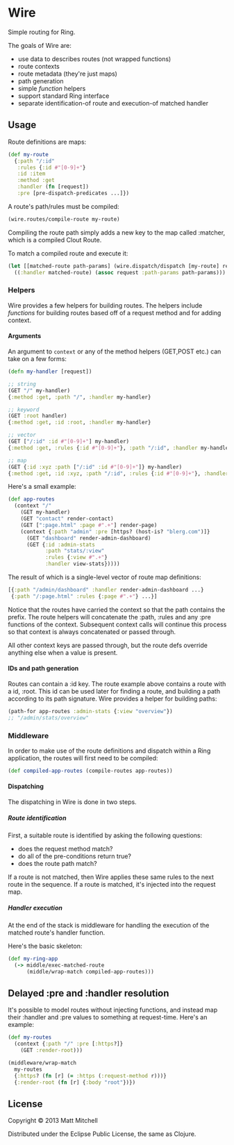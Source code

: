 # Wire

Simple routing for Ring.

The goals of Wire are:

  * use data to describes routes (not wrapped functions)
  * route contexts
  * route metadata (they're just maps)
  * path generation
  * simple *function* helpers
  * support standard Ring interface
  * separate identification-of route and execution-of matched handler

## Usage

Route definitions are maps:

```clojure
(def my-route
  {:path "/:id"
   :rules {:id #"[0-9]+"}
   :id :item
   :method :get
   :handler (fn [request])
   :pre [pre-dispatch-predicates ...]})
```

A route's path/rules must be compiled:

```clojure
(wire.routes/compile-route my-route)
```

Compiling the route path simply adds a new key to the map called :matcher, which is a compiled Clout Route.

To match a compiled route and execute it:

```clojure
(let [[matched-route path-params] (wire.dispatch/dispatch [my-route] request)]
  ((:handler matched-route) (assoc request :path-params path-params)))
```

### Helpers

Wire provides a few helpers for building routes. The helpers include *functions* for building routes based off of a request method and for adding context.

#### Arguments

An argument to `context` or any of the method helpers (GET,POST etc.) can take on a few forms:

```clojure
(defn my-handler [request])

;; string
(GET "/" my-handler)
{:method :get, :path "/", :handler my-handler}

;; keyword
(GET :root handler)
{:method :get, :id :root, :handler my-handler}

;; vector
(GET ["/:id" :id #"[0-9]+"] my-handler)
{:method :get, :rules {:id #"[0-9]+"}, :path "/:id", :handler my-handler}

;; map
(GET {:id :xyz :path ["/:id" :id #"[0-9]+"]} my-handler)
{:method :get, :id :xyz, :path "/:id", :rules {:id #"[0-9]+"}, :handler my-handler}
```

Here's a small example:

```clojure
(def app-routes
  (context "/"
    (GET my-handler)
    (GET "contact" render-contact)
    (GET [":page.html" :page #".+"] render-page)
    (context {:path "admin" :pre [https? (host-is? "blerg.com")]}
      (GET "dashboard" render-admin-dashboard)
      (GET {:id :admin-stats
            :path "stats/:view"
            :rules {:view #".+"}
            :handler view-stats}))))
```

The result of which is a single-level vector of route map definitions:

```clojure
[{:path "/admin/dashboard" :handler render-admin-dashboard ...}
 {:path "/:page.html" :rules {:page #".+"} ...}]
```

Notice that the routes have carried the context so that the path contains the prefix. The route helpers will concatenate the :path, :rules and any :pre functions of the context. Subsequent context calls will continue this process so that context is always concatenated or passed through. 

All other context keys are passed through, but the route defs override anything else when a value is present.

#### IDs and path generation
Routes can contain a :id key. The route example above contains a route with a id, :root. This id can be used later for finding a route, and building a path according to its path signature. Wire provides a helper for building paths:

```clojure
(path-for app-routes :admin-stats {:view "overview"})
;; "/admin/stats/overview"
```

### Middleware

In order to make use of the route definitions and dispatch within a Ring application, the routes will first need to be compiled:

```clojure
(def compiled-app-routes (compile-routes app-routes))
```

#### Dispatching

The dispatching in Wire is done in two steps.

##### Route identification

First, a suitable route is identified by asking the following questions:

  * does the request method match?
  * do all of the pre-conditions return true?
  * does the route path match?

If a route is not matched, then Wire applies these same rules to the next route in the sequence. If a route is matched, it's injected into the request map.

##### Handler execution

At the end of the stack is middleware for handling the execution of the matched route's handler function.

Here's the basic skeleton:

```clojure
(def my-ring-app
  (-> middle/exec-matched-route
      (middle/wrap-match compiled-app-routes)))
```

## Delayed :pre and :handler resolution

It's possible to model routes without injecting functions, and instead map their :handler and :pre values to something at request-time. Here's an example:

```clojure
(def my-routes
  (context {:path "/" :pre [:https?]}
    (GET :render-root)))

(middleware/wrap-match
  my-routes
  {:https? (fn [r] (= :https (:request-method r)))}
  {:render-root (fn [r] {:body "root"})})
```

## License

Copyright © 2013 Matt Mitchell

Distributed under the Eclipse Public License, the same as Clojure.